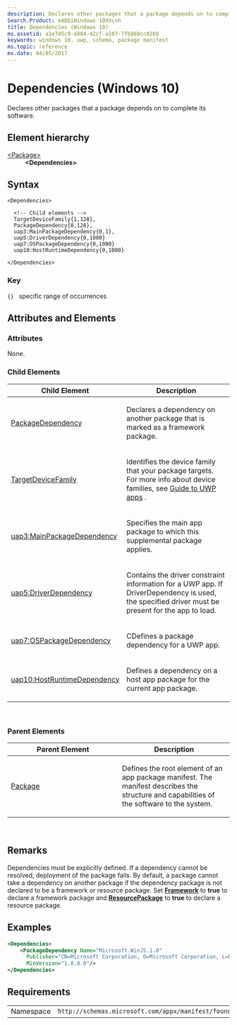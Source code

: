 ```yaml
---
description: Declares other packages that a package depends on to complete its software.
Search.Product: eADQiWindows 10XVcnh
title: Dependencies (Windows 10)
ms.assetid: a1e745c9-a804-42cf-a107-7fb860cc8289
keywords: windows 10, uwp, schema, package manifest
ms.topic: reference
ms.date: 04/05/2017
---
```


# Dependencies (Windows 10)


Declares other packages that a package depends on to complete its software.

## Element hierarchy

<dl>
<dt><a href="element-package.md">&lt;Package&gt;</a></dt>
<dd><b>&lt;Dependencies&gt;</b></dd>
</dl>

## Syntax

``` syntax
<Dependencies>

  <!-- Child elements -->
  TargetDeviceFamily{1,128},
  PackageDependency{0,128},
  uap3:MainPackageDependency{0,1},
  uap5:DriverDependency{0,1000}
  uap7:OSPackageDependency{0,1000}
  uap10:HostRuntimeDependency{0,1000}

</Dependencies>
```

### Key

`{}`   specific range of occurrences
## Attributes and Elements


### Attributes

None.

### Child Elements

<table>
<colgroup>
<col width="50%" />
<col width="50%" />
</colgroup>
<thead>
<tr class="header">
<th>Child Element</th>
<th>Description</th>
</tr>
</thead>
<tbody>
<tr class="odd">
<td><a href="element-packagedependency.md">PackageDependency</a> </td>
<td><p>Declares a dependency on another package that is marked as a framework package.</p></td>
</tr>
<tr class="even">
<td><a href="element-targetdevicefamily.md">TargetDeviceFamily</a> </td>
<td><p>Identifies the device family that your package targets. For more info about device families, see <a href="/windows/uwp/get-started/universal-application-platform-guide">Guide to UWP apps</a> .</p></td>
</tr>
<tr class="odd">
<td><a href="element-uap3-mainpackagedependency-manual.md">uap3:MainPackageDependency</a> </td>
<td><p>Specifies the main app package to which this supplemental package applies.
</p></td>
</tr>
<tr class="even">
<td><a href="element-uap5-driverdependency.md">uap5:DriverDependency</a> </td>
<td><p>Contains the driver constraint information for a UWP app. If DriverDependency is used, the specified driver must be present for the app to load.
</p></td>
</tr>
<tr class="even">
<td><a href="element-uap7-ospackagedependency.md">uap7:OSPackageDependency</a> </td>
<td><p>CDefines a package dependency for a UWP app.
</p></td>
</tr>
<tr class="even">
<td><a href="element-uap10-hostruntimedependency.md">uap10:HostRuntimeDependency</a> </td>
<td><p>Defines a dependency on a host app package for the current app package.
</p></td>
</tr>
</tbody>
</table>


 

### Parent Elements

<table>
<colgroup>
<col width="50%" />
<col width="50%" />
</colgroup>
<thead>
<tr class="header">
<th>Parent Element</th>
<th>Description</th>
</tr>
</thead>
<tbody>
<tr class="odd">
<td><a href="element-package.md">Package</a> </td>
<td><p>Defines the root element of an app package manifest. The manifest describes the structure and capabilities of the software to the system.</p></td>
</tr>
</tbody>
</table>

 

## Remarks

Dependencies must be explicitly defined. If a dependency cannot be resolved, deployment of the package fails. By default, a package cannot take a dependency on another package if the dependency package is not declared to be a framework or resource package. Set [**Framework**](element-framework.md) to **true** to declare a framework package and [**ResourcePackage**](element-resourcepackage.md) to **true** to declare a resource package.

## Examples

```XML
<Dependencies>
    <PackageDependency Name="Microsoft.WinJS.1.0"
      Publisher="CN=Microsoft Corporation, O=Microsoft Corporation, L=Redmond, S=Washington, C=US"
      MinVersion="1.0.0.0"/>    
</Dependencies>
```

## Requirements

|   |   |
|--|--|
| Namespace | `http://schemas.microsoft.com/appx/manifest/foundation/windows10` |


 

 
